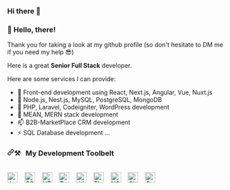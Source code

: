 ### Hi there 👋

### 👋 Hello, there!

Thank you for taking a look at my github profile (so don't hesitate to DM me if you need my help 😎)

Here is a great <b>Senior Full Stack</b> developer.

Here are some services I can provide:

- 🔭 Front-end development using React, Next.js, Angular, Vue, Nuxt.js
- 🌱 Node.js, Nest.js, MySQL, PostgreSQL, MongoDB
- 👯 PHP, Laravel, Codeigniter, WordPress development
- 💬 MEAN, MERN stack development 
- 📫 B2B-MarketPlace CRM development 
- ⚡ SQL Database development 
...

<h3 dir="auto"><a id="user-content-my-development-toolbelt" class="anchor" aria-hidden="true" href="#my-development-toolbelt"><svg class="octicon octicon-link" viewBox="0 0 16 16" version="1.1" width="16" height="16" aria-hidden="true"><path fill-rule="evenodd" d="M7.775 3.275a.75.75 0 001.06 1.06l1.25-1.25a2 2 0 112.83 2.83l-2.5 2.5a2 2 0 01-2.83 0 .75.75 0 00-1.06 1.06 3.5 3.5 0 004.95 0l2.5-2.5a3.5 3.5 0 00-4.95-4.95l-1.25 1.25zm-4.69 9.64a2 2 0 010-2.83l2.5-2.5a2 2 0 012.83 0 .75.75 0 001.06-1.06 3.5 3.5 0 00-4.95 0l-2.5 2.5a3.5 3.5 0 004.95 4.95l1.25-1.25a.75.75 0 00-1.06-1.06l-1.25 1.25a2 2 0 01-2.83 0z"></path></svg></a><g-emoji class="g-emoji" alias="hammer_and_pick" fallback-src="https://github.githubassets.com/images/icons/emoji/unicode/2692.png">⚒</g-emoji>&nbsp;&nbsp;&nbsp;My Development Toolbelt</h3>
<p dir="auto"><br><a target="_blank" rel="noopener noreferrer" href="https://user-images.githubusercontent.com/1680157/87443764-4af82c80-c5cc-11ea-82c2-c368ee12cf6d.png"><img alt="JavaScript" title="JavaScript" src="https://user-images.githubusercontent.com/1680157/87443764-4af82c80-c5cc-11ea-82c2-c368ee12cf6d.png" height="24" style="max-width: 100%;"></a>&nbsp;&nbsp;&nbsp;&nbsp;<a target="_blank" rel="noopener noreferrer" href="https://user-images.githubusercontent.com/1680157/87443759-4a5f9600-c5cc-11ea-8ae0-715433c1f781.png"><img alt="CSS" title="CSS" src="https://user-images.githubusercontent.com/1680157/87443759-4a5f9600-c5cc-11ea-8ae0-715433c1f781.png" height="24" style="max-width: 100%;"></a>&nbsp;&nbsp;&nbsp;&nbsp;<a target="_blank" rel="noopener noreferrer" href="https://user-images.githubusercontent.com/1680157/87443762-4af82c80-c5cc-11ea-85cf-57be0e83c169.png"><img alt="HTML" title="HTML" src="https://user-images.githubusercontent.com/1680157/87443762-4af82c80-c5cc-11ea-85cf-57be0e83c169.png" height="24" style="max-width: 100%;"></a>&nbsp;&nbsp;&nbsp;&nbsp;<a target="_blank" rel="noopener noreferrer" href="https://user-images.githubusercontent.com/1680157/87443766-4af82c80-c5cc-11ea-8a13-a651f150fa99.png"><img alt="TypeScript" title="TypeScript" src="https://user-images.githubusercontent.com/1680157/87443766-4af82c80-c5cc-11ea-8a13-a651f150fa99.png" height="24" style="max-width: 100%;"></a>&nbsp;&nbsp;&nbsp;&nbsp;<a target="_blank" rel="noopener noreferrer" href="https://user-images.githubusercontent.com/1680157/87443758-4a5f9600-c5cc-11ea-8f63-92e126a1145b.png"><img alt=" title=" title="Node.js" src="https://user-images.githubusercontent.com/1680157/87443758-4a5f9600-c5cc-11ea-8f63-92e126a1145b.png" height="24" style="max-width: 100%;"></a>&nbsp;&nbsp;&nbsp;&nbsp;<a target="_blank" rel="noopener noreferrer" href="https://user-images.githubusercontent.com/1680157/87443756-49c6ff80-c5cc-11ea-9052-ecd76bb5ce81.png"><img alt="Flutter" title="Flutter" src="https://user-images.githubusercontent.com/1680157/87443756-49c6ff80-c5cc-11ea-9052-ecd76bb5ce81.png" height="24" style="max-width: 100%;"></a>&nbsp;&nbsp;&nbsp;&nbsp;<a target="_blank" rel="noopener noreferrer" href="https://user-images.githubusercontent.com/1680157/87443751-492e6900-c5cc-11ea-9854-f82d4d921133.png"><img alt="VS Code" title="VS Code" src="https://user-images.githubusercontent.com/1680157/87443751-492e6900-c5cc-11ea-9854-f82d4d921133.png" height="24" style="max-width: 100%;"></a>&nbsp;&nbsp;&nbsp;&nbsp;<a target="_blank" rel="noopener noreferrer" href="https://user-images.githubusercontent.com/1680157/87443755-49c6ff80-c5cc-11ea-954a-579f7c72873a.png"><img alt="Git" title="Git" src="https://user-images.githubusercontent.com/1680157/87443755-49c6ff80-c5cc-11ea-954a-579f7c72873a.png" height="24" style="max-width: 100%;"></a>&nbsp;&nbsp;&nbsp;&nbsp;<a target="_blank" rel="noopener noreferrer" href="https://user-images.githubusercontent.com/1680157/87443745-47fd3c00-c5cc-11ea-878f-44f34572775e.png"><img alt="Google Chrome" title="Google Chrome" src="https://user-images.githubusercontent.com/1680157/87443745-47fd3c00-c5cc-11ea-878f-44f34572775e.png" height="24" style="max-width: 100%;"></a><br><br></p>
